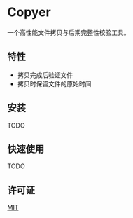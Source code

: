 # Copyer

一个高性能文件拷贝与后期完整性校验工具。

## 特性

- 拷贝完成后验证文件
- 拷贝时保留文件的原始时间

## 安装

TODO

## 快速使用

TODO

## 许可证

[MIT](https://tldrlegal.com/license/mit-license)
